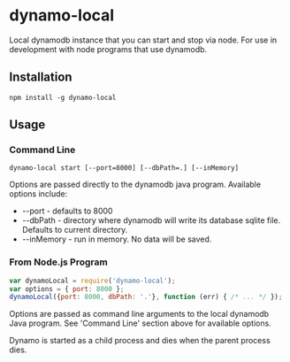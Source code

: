 # dynamo-local

Local dynamodb instance that you can start and stop via node.
For use in development with node programs that use dynamodb.

## Installation

```shell
npm install -g dynamo-local
```

## Usage

### Command Line

```shell
dynamo-local start [--port=8000] [--dbPath=.] [--inMemory]
```

Options are passed directly to the dynamodb java program.  Available
options include:

* --port - defaults to 8000
* --dbPath - directory where dynamodb will write its database sqlite file.  Defaults to current directory.
* --inMemory - run in memory.  No data will be saved.

### From Node.js Program

```js
var dynamoLocal = require('dynamo-local');
var options = { port: 8000 };
dynamoLocal({port: 8000, dbPath: '.'}, function (err) { /* ... */ });
```

Options are passed as command line arguments to the local dynamodb Java program.
See 'Command Line' section above for available options.

Dynamo is started as a child process and dies when the parent
process dies.
